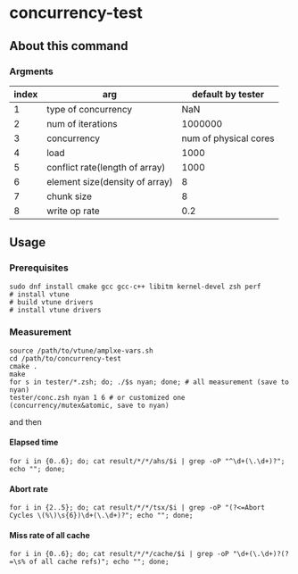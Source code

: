 # concurrency-test

## About this command

### Argments

|index|arg|default by tester|
|---|---|---|
|1|type of concurrency|NaN|
|2|num of iterations|1000000|
|3|concurrency|num of physical cores|
|4|load|1000|
|5|conflict rate(length of array)|1000|
|6|element size(density of array)|8|
|7|chunk size|8|
|8|write op rate|0.2|


## Usage

### Prerequisites

``` shell
sudo dnf install cmake gcc gcc-c++ libitm kernel-devel zsh perf
# install vtune
# build vtune drivers
# install vtune drivers
```

### Measurement

``` shell
source /path/to/vtune/amplxe-vars.sh
cd /path/to/concurrency-test
cmake .
make
for s in tester/*.zsh; do; ./$s nyan; done; # all measurement (save to nyan)
tester/conc.zsh nyan 1 6 # or customized one (concurrency/mutex&atomic, save to nyan)
```

and then

#### Elapsed time

``` shell
for i in {0..6}; do; cat result/*/*/ahs/$i | grep -oP "^\d+(\.\d+)?"; echo ""; done;
```

#### Abort rate

``` shell
for i in {2..5}; do; cat result/*/*/tsx/$i | grep -oP "(?<=Abort Cycles \(%\)\s{6})\d+(\.\d+)?"; echo ""; done;
```

#### Miss rate of all cache

``` shell
for i in {0..6}; do; cat result/*/*/cache/$i | grep -oP "\d+(\.\d+)?(?=\s% of all cache refs)"; echo ""; done;
```
